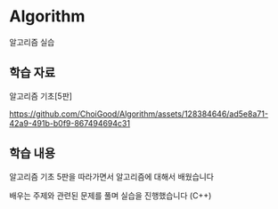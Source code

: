 # Algorithm
알고리즘 실습

## 학습 자료
알고리즘 기초[5판]

<https://github.com/ChoiGood/Algorithm/assets/128384646/ad5e8a71-42a9-491b-b0f9-867494694c31>

## 학습 내용
알고리즘 기초 5판을 따라가면서 알고리즘에 대해서 배웠습니다

배우는 주제와 관련된 문제를 풀며 실습을 진행했습니다 (C++)


